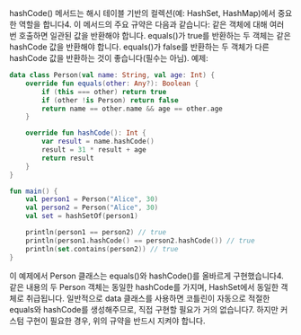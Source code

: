 hashCode() 메서드는 해시 테이블 기반의 컬렉션(예: HashSet, HashMap)에서 중요한 역할을 합니다4. 이 메서드의 주요 규약은 다음과 같습니다:
같은 객체에 대해 여러 번 호출하면 일관된 값을 반환해야 합니다.
equals()가 true를 반환하는 두 객체는 같은 hashCode 값을 반환해야 합니다.
equals()가 false를 반환하는 두 객체가 다른 hashCode 값을 반환하는 것이 좋습니다(필수는 아님).
예제:
```kotlin
data class Person(val name: String, val age: Int) {
    override fun equals(other: Any?): Boolean {
        if (this === other) return true
        if (other !is Person) return false
        return name == other.name && age == other.age
    }

    override fun hashCode(): Int {
        var result = name.hashCode()
        result = 31 * result + age
        return result
    }
}

fun main() {
    val person1 = Person("Alice", 30)
    val person2 = Person("Alice", 30)
    val set = hashSetOf(person1)

    println(person1 == person2) // true
    println(person1.hashCode() == person2.hashCode()) // true
    println(set.contains(person2)) // true
}
```
이 예제에서 Person 클래스는 equals()와 hashCode()를 올바르게 구현했습니다4. 같은 내용의 두 Person 객체는 동일한 hashCode를 가지며, HashSet에서 동일한 객체로 취급됩니다.
일반적으로 data 클래스를 사용하면 코틀린이 자동으로 적절한 equals와 hashCode를 생성해주므로, 직접 구현할 필요가 거의 없습니다7. 하지만 커스텀 구현이 필요한 경우, 위의 규약을 반드시 지켜야 합니다.